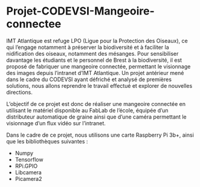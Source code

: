 # Projet-CODEVSI-Mangeoire-connectee
IMT Atlantique est refuge LPO (Ligue pour la Protection des Oiseaux), ce qui l’engage notamment à préserver la
biodiversité et à faciliter la nidification des oiseaux, notamment des mésanges. Pour sensibiliser davantage les
étudiants et le personnel de Brest à la biodiversité, il est proposé de fabriquer une mangeoire connectée,
permettant le visionnage des images depuis l’intranet d’IMT Atlantique. Un projet antérieur mené dans le
cadre du CODEVSI ayant défriché et analysé de premières solutions, nous allons reprendre le travail effectué et
explorer de nouvelles directions.

L’objectif de ce projet est donc de réaliser une mangeoire connectée en utilisant le matériel disponible au
FabLab de l’école, équipée d’un distributeur automatique de graine ainsi que d’une caméra permettant le
visionnage d’un flux vidéo sur l’intranet.

Dans le cadre de ce projet, nous utilisons une carte Raspberry Pi 3b+, ainsi que les bibliothèques suivantes :
- Numpy
- Tensorflow
- RPi.GPIO
- Libcamera
- Picamera2
